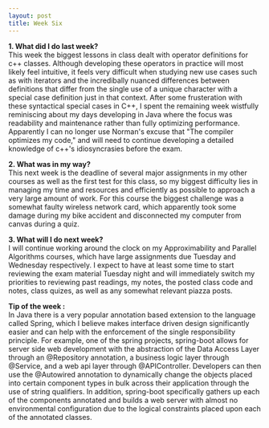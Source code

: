```yaml
---
layout: post
title: Week Six
---
```

**1. What did I do last week?** 
<br>
This week the biggest lessons in class dealt with operator definitions for c++ classes. Although developing these operators in practice will most likely feel intuitive, it feels very difficult when studying new use cases such as with iterators and the incredibally nuanced differences between definitions that differ from the single use of a unique character with a special case definition just in that context. After some frusteration with these syntactical special cases in  C++, I spent the remaining week wistfully reminiscing about my days developing in Java where the focus was readability and maintenance rather than fully optimizing performance. Apparently I can no longer use Norman's excuse that "The compiler optimizes my code," and will need to continue developing a detailed knowledge of c++'s idiosyncrasies before the exam.

**2. What was in my way?** 
<br>
This next week is the deadline of several major assignments in my other courses as well as the first test for this class, so my biggest difficulty lies in managing my time and resources and efficiently as possible to approach a very large amount of work. For this course the biggest challenge was a somewhat faulty wireless network card, which apparently took some damage during my bike accident and disconnected my computer from canvas during a quiz. 

**3. What will I do next week?** 
<br>
I will continue working around the clock on my Approximability and Parallel Algorithms courses, which have large assignments due Tuesday and Wednesday respectively. I expect to have at least some time to start reviewing the exam material Tuesday night and will immediately switch my priorities to reviewing past readings, my notes, the posted class code and notes, class quizes, as well as any somewhat relevant piazza posts.

**Tip of the week :** 
<br>
In Java there is a very popular annotation based extension to the language called Spring, which I believe makes interface driven design significantly easier and can help with the enforcement of the single responsibility principle. For example, one of the spring projects, spring-boot allows for server side web development with the abstraction of the Data Access Layer through an @Repository annotation, a business logic layer through @Service, and a web api layer through @APIController. Developers can then use the @Autowired annotation to dynamically change the objects placed into certain component types in bulk across their application through the use of string qualifiers. In addition, spring-boot specifically gathers up each of the components annotated and builds a web server with almost no environmental configuration due to the logical constraints placed upon each of the annotated classes.